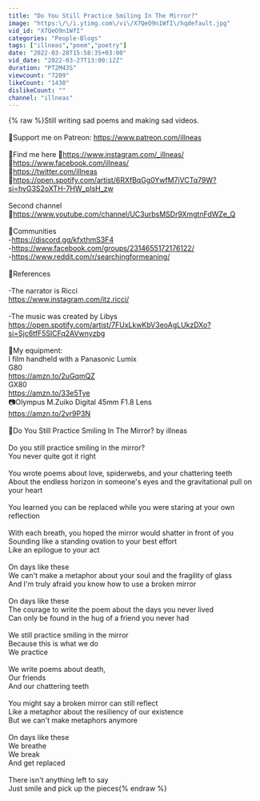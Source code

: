 ```yaml
---
title: "Do You Still Practice Smiling In The Mirror?"
image: "https:\/\/i.ytimg.com\/vi\/X7QeO9n1WfI\/hqdefault.jpg"
vid_id: "X7QeO9n1WfI"
categories: "People-Blogs"
tags: ["illneas","poem","poetry"]
date: "2022-03-28T15:58:35+03:00"
vid_date: "2022-03-27T13:00:12Z"
duration: "PT2M43S"
viewcount: "7209"
likeCount: "1430"
dislikeCount: ""
channel: "illneas"
---
```

{% raw %}Still writing sad poems and making sad videos.<br /><br />🔰Support me on Patreon: <a rel="nofollow" target="blank" href="https://www.patreon.com/illneas">https://www.patreon.com/illneas</a><br /><br />🔰Find me here 🔗<a rel="nofollow" target="blank" href="https://www.instagram.com/_illneas/">https://www.instagram.com/_illneas/</a><br />                            🔗<a rel="nofollow" target="blank" href="https://www.facebook.com/illneas/">https://www.facebook.com/illneas/</a><br />                            🔗<a rel="nofollow" target="blank" href="https://twitter.com/illneas">https://twitter.com/illneas</a><br />                            🔗<a rel="nofollow" target="blank" href="https://open.spotify.com/artist/6RXfBqGg0YwfM7jVCTq79W?si=hyG3S2oXTH-7HW_pIsH_zw">https://open.spotify.com/artist/6RXfBqGg0YwfM7jVCTq79W?si=hyG3S2oXTH-7HW_pIsH_zw</a><br /><br />Second channel<br />🔗<a rel="nofollow" target="blank" href="https://www.youtube.com/channel/UC3urbsMSDr9XmgtnFdWZe_Q">https://www.youtube.com/channel/UC3urbsMSDr9XmgtnFdWZe_Q</a><br /><br />🔰Communities <br />-<a rel="nofollow" target="blank" href="https://discord.gg/kfxthmS3F4">https://discord.gg/kfxthmS3F4</a><br />-<a rel="nofollow" target="blank" href="https://www.facebook.com/groups/2314655172176122/">https://www.facebook.com/groups/2314655172176122/</a><br />-<a rel="nofollow" target="blank" href="https://www.reddit.com/r/searchingformeaning/">https://www.reddit.com/r/searchingformeaning/</a><br /><br />🔰References <br /><br />-The narrator is Ricci<br /><a rel="nofollow" target="blank" href="https://www.instagram.com/itz.ricci/">https://www.instagram.com/itz.ricci/</a><br /><br />-The music was created by Libys<br /><a rel="nofollow" target="blank" href="https://open.spotify.com/artist/7FUxLkwKbV3eoAgLUkzDXo?si=Sjc6tfF5SlCFq2AVwnyzbg">https://open.spotify.com/artist/7FUxLkwKbV3eoAgLUkzDXo?si=Sjc6tfF5SlCFq2AVwnyzbg</a><br /><br />🔰My equipment: <br />I film handheld with a Panasonic Lumix <br />G80<br /><a rel="nofollow" target="blank" href="https://amzn.to/2uGqmQZ">https://amzn.to/2uGqmQZ</a><br />GX80<br /><a rel="nofollow" target="blank" href="https://amzn.to/33e5Tye">https://amzn.to/33e5Tye</a><br />📷Olympus M.Zuiko Digital 45mm F1.8 Lens  <br /><a rel="nofollow" target="blank" href="https://amzn.to/2vr9P3N">https://amzn.to/2vr9P3N</a><br /><br />🔰Do You Still Practice Smiling In The Mirror? by illneas<br /><br />Do you still practice smiling in the mirror?<br />You never quite got it right<br /><br />You wrote poems about love, spiderwebs, and your chattering teeth <br />About the endless horizon in someone's eyes and the gravitational pull on your heart <br /><br />You learned you can be replaced while you were staring at your own reflection<br /><br />With each breath, you hoped the mirror would shatter in front of you<br />Sounding like a standing ovation to your best effort <br />Like an epilogue to your act <br /><br />On days like these<br />We can't make a metaphor about your soul and the fragility of glass <br />And I'm truly afraid you know how to use a broken mirror  <br /><br />On days like these <br />The courage to write the poem about the days you never lived <br />Can only be found in the hug of a friend you never had <br /><br />We still practice smiling in the mirror<br />Because this is what we do<br />We practice <br /><br />We write poems about death, <br />Our friends<br />And our chattering teeth<br /><br />You might say a broken mirror can still reflect <br />Like a metaphor about the resiliency of our existence<br />But we can't make metaphors anymore<br /><br />On days like these <br />We breathe<br />We break <br />And get replaced<br /><br />There isn't anything left to say<br />Just smile and pick up the pieces{% endraw %}
